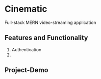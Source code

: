 # Cinematic 
Full-stack MERN video-streaming application

## Features and Functionality
1. Authentication
2. 
## Project-Demo
